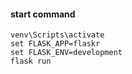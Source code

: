 #### start command

```
venv\Scripts\activate
set FLASK_APP=flaskr
set FLASK_ENV=development
flask run
```
